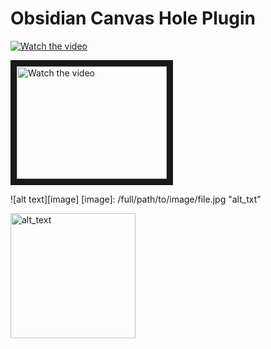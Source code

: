 # Obsidian Canvas Hole Plugin

[![Watch the video](https://img.youtube.com/vi/JfUk779UTVQ/default.jpg)](https://youtu.be/JfUk779UTVQ)

<a href="http://www.youtube.com/watch?feature=player_embedded&v=JfUk779UTVQ" target="_blank">
 <img src="http://img.youtube.com/vi/JfUk779UTVQ/mqdefault.jpg" alt="Watch the video" width="240" height="180" border="10" />
</a>

![alt text][image]
[image]: /full/path/to/image/file.jpg "alt_txt"

<img src="/full/path/to/image/file.jpg" alt="alt_text" width="200">

